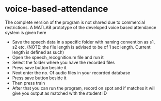 # voice-based-attendance
The complete version of the program is not shared due to commercial restrictions.
A MATLAB prototype of the developed voice based attendance system is given here

- Save the speech data in a specific folder with naming convention as s1, s2 etc. (NOTE: the file length is advised to be of 1 sec length. Current length is defined as such)
- Open the speech_recognition.m file and run it
- Select the folder where you have the recorded files
- Press save button beside it
- Next enter the no. Of audio files in your recorded database
- Press save button beside it
- Then press train
- After that you can run the program, record on spot and if matches it will give you output as matched with the student ID

